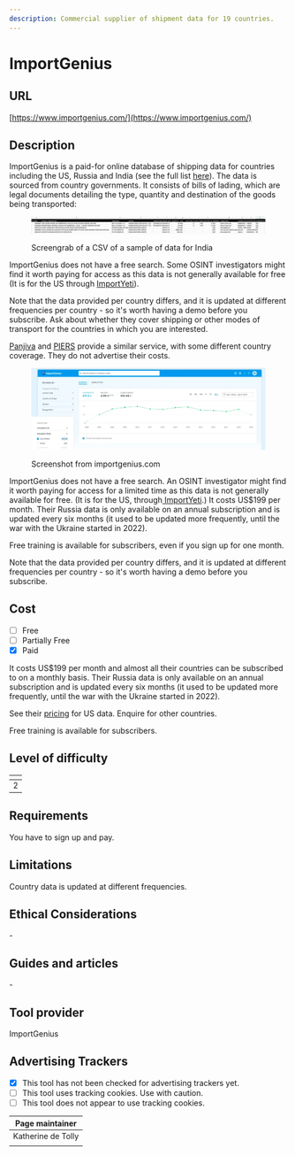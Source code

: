 ```yaml
---
description: Commercial supplier of shipment data for 19 countries.
---
```


# ImportGenius

## URL

[https://www.importgenius.com/](https://www.importgenius.com/)

## Description

ImportGenius is a paid-for online database of shipping data for countries including the US, Russia and India (see the full list [here](https://www.importgenius.com/how-it-works)). The data is sourced from country governments. It consists of bills of lading, which are legal documents detailing the type, quantity and destination of the goods being transported:&#x20;

<figure><img src=".gitbook/assets/Screenshot 2024-10-22 at 13.14.57.png" alt=""><figcaption><p>Screengrab of a CSV of a sample of data for India</p></figcaption></figure>

ImportGenius does not have a free search. Some OSINT investigators might find it worth paying for access as this data is not generally available for free (It is for the US through [ImportYeti](https://app.gitbook.com/o/WQpOq5ZFue4N6m65QCJq/s/GJyHaCYBR6gnNIW1tHhY/)).

Note that the data provided per country differs, and it is updated at different frequencies per country - so it's worth having a demo before you subscribe. Ask about whether they cover shipping or other modes of transport for the countries in which you are interested.

[Panjiva](https://panjiva.com/) and [PIERS](https://www.spglobal.com/market-intelligence/en/solutions/products/piers) provide a similar service, with some different country coverage. They do not advertise their costs.

<figure><img src=".gitbook/assets/Screenshot 2024-10-15 at 13.32.51.png" alt=""><figcaption><p>Screenshot from importgenius.com</p></figcaption></figure>

ImportGenius does not have a free search. An OSINT investigator might find it worth paying for access for a limited time as this data is not generally available for free. (It is for the US, through[ ImportYeti](https://bellingcat.gitbook.io/toolkit/more/all-tools/importyeti).) It costs US$199 per month. Their Russia data is only available on an annual subscription and is updated every six months (it used to be updated more frequently, until the war with the Ukraine started in 2022).

Free training is available for subscribers, even if you sign up for one month.

Note that the data provided per country differs, and it is updated at different frequencies per country - so it's worth having a demo before you subscribe.



## Cost

* [ ] Free
* [ ] Partially Free
* [x] Paid

It costs US$199 per month and almost all their countries can be subscribed to on a monthly basis. Their Russia data is only available on an annual subscription and is updated every six months (it used to be updated more frequently, until the war with the Ukraine started in 2022).

See their [pricing](https://www.importgenius.com/pricing) for US data. Enquire for other countries.

Free training is available for subscribers.

## Level of difficulty

<table><thead><tr><th data-type="rating" data-max="5"></th></tr></thead><tbody><tr><td>2</td></tr></tbody></table>

## Requirements

You have to sign up and pay.

## Limitations

Country data is updated at different frequencies.

## Ethical Considerations

\-

## Guides and articles

\-

## Tool provider

ImportGenius

## Advertising Trackers

* [x] This tool has not been checked for advertising trackers yet.
* [ ] This tool uses tracking cookies. Use with caution.
* [ ] This tool does not appear to use tracking cookies.

| Page maintainer    |
| ------------------ |
| Katherine de Tolly |
|                    |
